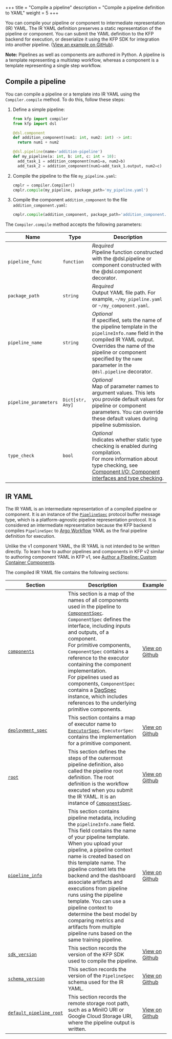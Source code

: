 +++
title = "Compile a pipeline"
description = "Compile a pipeline definition to YAML"
weight = 5
+++

You can compile your pipeline or component to intermediate representation (IR) YAML.  The IR YAML definition preserves a static representation of the pipeline or component. You can submit the YAML definition to the KFP backend for execution, or deserialize it using the KFP SDK for integration into another pipeline.
([View an example on GitHub][compiled-output-example]).

**Note:** Pipelines as well as components are authored in Python. A pipeline is a template representing a multistep workflow, whereas a component is a template representing a single step workflow.

## Compile a pipeline

You can compile a pipeline or a template into IR YAML using the `Compiler.compile` method. To do this, follow these steps:

1.  Define a simple pipeline:

    ```python
    from kfp import compiler
    from kfp import dsl

    @dsl.component
    def addition_component(num1: int, num2: int) -> int:
      return num1 + num2

    @dsl.pipeline(name='addition-pipeline')
    def my_pipeline(a: int, b: int, c: int = 10):
      add_task_1 = addition_component(num1=a, num2=b)
      add_task_2 = addition_component(num1=add_task_1.output, num2=c)
    ```

1.  Compile the pipeline to the file `my_pipeline.yaml`:

    ```python
    cmplr = compiler.Compiler()
    cmplr.compile(my_pipeline, package_path='my_pipeline.yaml')
    ```

1.  Compile the component `addition_component` to the file `addition_component.yaml`:

    ```python
    cmplr.compile(addition_component, package_path='addition_component.yaml')
    ```

<!-- TODO: Replace <br> with MD line breaks -->

The `Compiler.compile` method accepts the following parameters:

| Name | Type | Description |
|------|------|-------------|
| `pipeline_func` | `function` | _Required_<br/>Pipeline function constructed with the @dsl.pipeline or component constructed with the @dsl.component decorator.
| `package_path` | `string` | _Required_<br/>Output YAML file path. For example, `~/my_pipeline.yaml` or `~/my_component.yaml`.
| `pipeline_name` | `string` | _Optional_<br/>If specified, sets the name of the pipeline template in the `pipelineInfo.name` field in the compiled IR YAML output. Overrides the name of the pipeline or component specified by the `name` parameter in the `@dsl.pipeline` decorator.
| `pipeline_parameters` | `Dict[str, Any]` | _Optional_<br/>Map of parameter names to argument values. This lets you provide default values for pipeline or component parameters. You can override these default values during pipeline submission.
| `type_check` | `bool` | _Optional_<br/>Indicates whether static type checking is enabled during compilation.<br/>For more information about type checking, see [Component I/O: Component interfaces and type checking][type-checking].

## IR YAML

The IR YAML is an intermediate representation of a compiled pipeline or component. It is an instance of the [`PipelineSpec`][pipeline-spec] protocol buffer message type, which is a platform-agnostic pipeline representation protocol. It is considered an intermediate representation because the KFP backend compiles `PipelineSpec` to [Argo Workflow][argo-workflow] YAML as the final pipeline definition for execution.

Unlike the v1 component YAML, the IR YAML is not intended to be written directly. To learn how to author pipelines and components in KFP v2 similar to authoring component YAML in KFP v1, see [Author a Pipeline: Custom Container Components][custom-container-component-authoring].

The compiled IR YAML file contains the following sections:

| Section | Description | Example |
|-------|-------------|---------|
| [`components`][components-schema] | This section is a map of the names of all components used in the pipeline to [`ComponentSpec`][component-spec]. `ComponentSpec` defines the interface, including inputs and outputs, of a component.<br/>For primitive components, `ComponentSpec` contains a reference to the executor containing the component implementation.<br/>For pipelines used as components, `ComponentSpec` contains a [DagSpec][dag-spec] instance, which includes references to the underlying primitive components. | [View on Github][components-example]
| [`deployment_spec`][deployment-spec-schema] | This section contains a map of executor name to [`ExecutorSpec`][executor-spec]. `ExecutorSpec` contains the implementation for a primitive component. | [View on Github][deployment-spec-example]
| [`root`][root-schema] | This section defines the steps of the outermost pipeline definition, also called the pipeline root definition. The root definition is the workflow executed when you submit the IR YAML. It is an instance of [`ComponentSpec`][component-spec]. | [View on Github][root-example]
| [`pipeline_info`][pipeline-info-schema] <a id="kfp_iryaml_pipelineinfo"></a> | This section contains pipeline metadata, including the `pipelineInfo.name` field. This field contains the name of your pipeline template. When you upload your pipeline, a pipeline context name is created based on this template name. The pipeline context lets the backend and the dashboard associate artifacts and executions from pipeline runs using the pipeline template. You can use a pipeline context to determine the best model by comparing metrics and artifacts from multiple pipeline runs based on the same training pipeline. | [View on Github][pipeline-info-example]  
| [`sdk_version`][sdk-version-schema] | This section records the version of the KFP SDK used to compile the pipeline. | [View on Github][sdk-version-example]
| [`schema_version`][schema-version-schema] | This section records the version of the `PipelineSpec` schema used for the IR YAML. | [View on Github][schema-version-example]
| [`default_pipeline_root`][default-pipeline-root-schema] | This section records the remote storage root path, such as a MiniIO URI or Google Cloud Storage URI, where the pipeline output is written. | [View on Github][default-pipeline-root-example]  


[pipeline-spec]: https://github.com/kubeflow/pipelines/blob/41b69fd90da812005965f2209b64fd1278f1cdc9/api/v2alpha1/pipeline_spec.proto#L50
[argo-workflow]: https://argoproj.github.io/argo-workflows/
[custom-container-component-authoring]: /docs/components/pipelines/v2/author-a-pipeline/components/#3-custom-container-components
[compiled-output-example]: https://github.com/kubeflow/pipelines/blob/984d8a039d2ff105ca6b21ab26be057b9552b51d/sdk/python/test_data/pipelines/two_step_pipeline.yaml
[components-example]: https://github.com/kubeflow/pipelines/blob/984d8a039d2ff105ca6b21ab26be057b9552b51d/sdk/python/test_data/pipelines/two_step_pipeline.yaml#L1-L21
[deployment-spec-example]: https://github.com/kubeflow/pipelines/blob/984d8a039d2ff105ca6b21ab26be057b9552b51d/sdk/python/test_data/pipelines/two_step_pipeline.yaml#L23-L49
[root-example]: https://github.com/kubeflow/pipelines/blob/984d8a039d2ff105ca6b21ab26be057b9552b51d/sdk/python/test_data/pipelines/two_step_pipeline.yaml#L52-L85
[pipeline-info-example]: https://github.com/kubeflow/pipelines/blob/984d8a039d2ff105ca6b21ab26be057b9552b51d/sdk/python/test_data/pipelines/two_step_pipeline.yaml#L50-L51
[sdk-version-example]: https://github.com/kubeflow/pipelines/blob/984d8a039d2ff105ca6b21ab26be057b9552b51d/sdk/python/test_data/pipelines/two_step_pipeline.yaml#L87
[schema-version-example]: https://github.com/kubeflow/pipelines/blob/984d8a039d2ff105ca6b21ab26be057b9552b51d/sdk/python/test_data/pipelines/two_step_pipeline.yaml#L86
[default-pipeline-root-example]: https://github.com/kubeflow/pipelines/blob/984d8a039d2ff105ca6b21ab26be057b9552b51d/sdk/python/test_data/pipelines/two_step_pipeline.yaml#L22
[components-schema]: https://github.com/kubeflow/pipelines/blob/41b69fd90da812005965f2209b64fd1278f1cdc9/api/v2alpha1/pipeline_spec.proto#L74-L75
[deployment-spec-schema]: https://github.com/kubeflow/pipelines/blob/41b69fd90da812005965f2209b64fd1278f1cdc9/api/v2alpha1/pipeline_spec.proto#L56
[root-schema]: https://github.com/kubeflow/pipelines/blob/41b69fd90da812005965f2209b64fd1278f1cdc9/api/v2alpha1/pipeline_spec.proto#L77-L79
[pipeline-info-schema]: https://github.com/kubeflow/pipelines/blob/41b69fd90da812005965f2209b64fd1278f1cdc9/api/v2alpha1/pipeline_spec.proto#L51-L52
[sdk-version-schema]: https://github.com/kubeflow/pipelines/blob/41b69fd90da812005965f2209b64fd1278f1cdc9/api/v2alpha1/pipeline_spec.proto#L58-L59
[schema-version-schema]: https://github.com/kubeflow/pipelines/blob/41b69fd90da812005965f2209b64fd1278f1cdc9/api/v2alpha1/pipeline_spec.proto#L61-L62
[default-pipeline-root-schema]: https://github.com/kubeflow/pipelines/blob/41b69fd90da812005965f2209b64fd1278f1cdc9/api/v2alpha1/pipeline_spec.proto#L81-L82
[component-spec]: https://github.com/kubeflow/pipelines/blob/41b69fd90da812005965f2209b64fd1278f1cdc9/api/v2alpha1/pipeline_spec.proto#L85-L96
[executor-spec]: https://github.com/kubeflow/pipelines/blob/41b69fd90da812005965f2209b64fd1278f1cdc9/api/v2alpha1/pipeline_spec.proto#L788-L803
[dag-spec]: https://github.com/kubeflow/pipelines/blob/41b69fd90da812005965f2209b64fd1278f1cdc9/api/v2alpha1/pipeline_spec.proto#L98-L105
[type-checking]: /docs/components/pipelines/v2/author-a-pipeline/component-io#component-interfaces-and-type-checking
